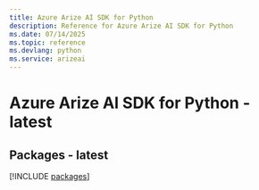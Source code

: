 ```yaml
---
title: Azure Arize AI SDK for Python
description: Reference for Azure Arize AI SDK for Python
ms.date: 07/14/2025
ms.topic: reference
ms.devlang: python
ms.service: arizeai
---
```

# Azure Arize AI SDK for Python - latest
## Packages - latest
[!INCLUDE [packages](arize-ai-index.md)]